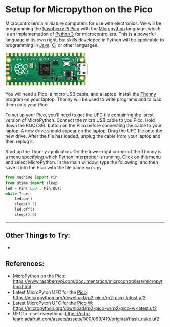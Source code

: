 # Setup for Micropython on the Pico

Microcontrollers a miniature computers for use with electronics.  We will be programming the [Raspberry Pi Pico](https://www.raspberrypi.com/products/raspberry-pi-pico/) with the [Micropython](https://micropython.org/) language, which is an implementation of [Python 3](https://www.python.org/) for microcontrollers.  This is a powerful language in its own right, but skills developed in Python will be applicable to programming in [Java](https://en.wikipedia.org/wiki/Java_(programming_language)), [C](https://en.wikipedia.org/wiki/C_(programming_language)), or other languages.

![Raspberry Pi Pico](./img/rpi_pico_small.jpg)

You will need a Pico, a micro USB cable, and a laptop. Install the [Thonny](https://thonny.org/) program on your laptop.  Thonny will be used to write programs and to load them onto your Pico.

To set up your Pico, you'll need to get the UFC file containing the latest version of MicroPython.  Connect the micro USB cable to you Pico. Hold down the BOOTSEL button on the Pico before connecting the cable to your laptop.  A new drive should appear on the laptop.  Drag the UFC file onto the new drive.  After the file has loaded, unplug the cable from your laptop and then replug it.

Start up the Thonny application.  On the lower-right corner of the Thonny is a menu specifying which Python interpretter is running.  Click on this menu and select MicroPython.  In the main window, type the following, and then save it into the Pico with the file name `main.py`

```python
from machine import Pin
from utime import sleep
led = Pin('LED', Pin.OUT)
while True:
    led.on()
    sleep(0.5)
    led.off()
    sleep(2.0)
```

---

## Other Things to Try:
*

## References:
* MicroPython on the Pico:  https://www.raspberrypi.com/documentation/microcontrollers/micropython.html
* Latest MicroPyton UFC for the [Pico](https://datasheets.raspberrypi.com/pico/pico-datasheet.pdf): https://micropython.org/download/rp2-pico/rp2-pico-latest.uf2
* Latest MicroPyton UFC for the [Pico W](https://datasheets.raspberrypi.com/picow/pico-w-datasheet.pdf): https://micropython.org/download/rp2-pico-w/rp2-pico-w-latest.uf2
* UFC to reset everything: https://cdn-learn.adafruit.com/assets/assets/000/099/419/original/flash_nuke.uf2
